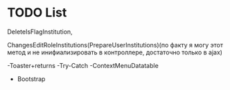 ﻿# TODO List


DeleteIsFlagInstitution, 

ChangesEditRoleInstitutions(PrepareUserInstitutions)(по факту я могу этот метод и не инифиализировать в контроллере, достаточно только в ajax)

-Toaster+returns
-Try-Catch
-ContextMenuDatatable

- Bootstrap